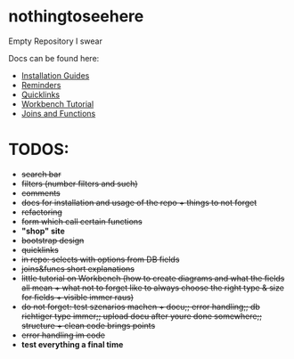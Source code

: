 # nothingtoseehere
Empty Repository I swear

Docs can be found here: 

* [Installation Guides](./docs/01_install.md)
* [Reminders](./docs/02_reminders.md)
* [Quicklinks](./docs/03_quicklinks.md)
* [Workbench Tutorial](./docs/04_workbench.md)
* [Joins and Functions](./docs/05_joins_funcs.md)

# TODOS:

* ~~search bar~~
* ~~filters (number filters and such)~~
* ~~comments~~
* ~~docs for installation and usage of the repo + things to not forget~~
* ~~refactoring~~
* ~~form which call certain functions~~
* **"shop" site**
* ~~bootstrap design~~
* ~~quicklinks~~
* ~~in repo: selects with options from DB fields~~
* ~~joins&funcs short explanations~~
* ~~little tutorial on Workbench (how to create diagrams and what the fields all mean + what not to forget like to always choose the right type & size for fields + visible immer raus)~~
* ~~do not forget: test szenarios machen + docu;; error handling;; db richtiger type immer;; upload docu after youre done somewhere;; structure + clean code brings points~~
* ~~error handling im code~~
* **test everything a final time**
